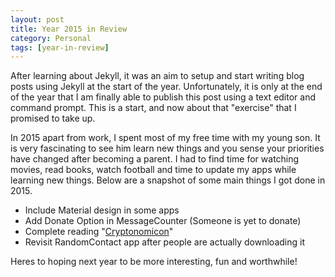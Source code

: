 ```yaml
---
layout: post
title: Year 2015 in Review
category: Personal
tags: [year-in-review]
---
```

After learning about Jekyll, it was an aim to setup and start writing blog posts using Jekyll at the start of the year. Unfortunately, it is only at the end of the year that I am finally able to publish this post using a text editor and command prompt. This is a start, and now about that "exercise" that I promised to take up.
<!-- more -->

In 2015 apart from work, I spent most of my free time with my young son. It is very fascinating to see him learn new things and you sense your priorities have changed after becoming a parent.
I had to find time for watching movies, read books, watch football and time to update my apps while learning new things. Below are a snapshot of some main things I got done in 2015.

- Include Material design in some apps  
- Add Donate Option in MessageCounter (Someone is yet to donate)  
- Complete reading "[Cryptonomicon](https://en.wikipedia.org/wiki/Cryptonomicon)"  
- Revisit RandomContact app after people are actually downloading it  

Heres to hoping next year to be more interesting, fun and worthwhile!